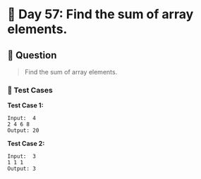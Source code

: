 # 📅 Day 57: Find the sum of array elements.

## 📝 Question

> Find the sum of array elements.

### 🧪 Test Cases

**Test Case 1:**
```
Input:  4
2 4 6 8
Output: 20
```
**Test Case 2:**
```
Input:  3
1 1 1
Output: 3
```
